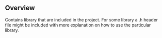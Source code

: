 ## Overview

Contains library that are included in the project.
For some library a .h header file might be included with more explanation on how to use the particular library.